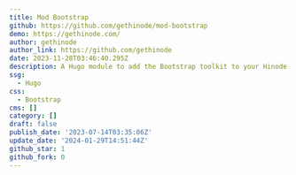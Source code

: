 ```yaml
---
title: Mod Bootstrap
github: https://github.com/gethinode/mod-bootstrap
demo: https://gethinode.com/
author: gethinode
author_link: https://github.com/gethinode
date: 2023-11-28T03:46:40.295Z
description: A Hugo module to add the Bootstrap toolkit to your Hinode site
ssg:
  - Hugo
css:
  - Bootstrap
cms: []
category: []
draft: false
publish_date: '2023-07-14T03:35:06Z'
update_date: '2024-01-29T14:51:44Z'
github_star: 1
github_fork: 0
---
```

